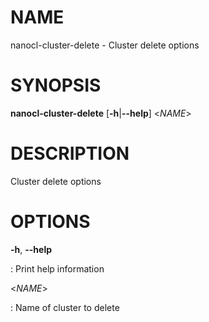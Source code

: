 NAME
====

nanocl-cluster-delete - Cluster delete options

SYNOPSIS
========

**nanocl-cluster-delete** \[**-h**\|**\--help**\] \<*NAME*\>

DESCRIPTION
===========

Cluster delete options

OPTIONS
=======

**-h**, **\--help**

:   Print help information

\<*NAME*\>

:   Name of cluster to delete
